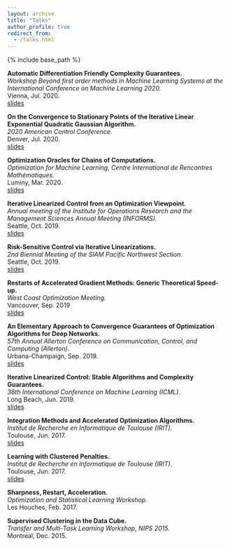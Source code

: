 ```yaml
---
layout: archive
title: "Talks"
author_profile: true
redirect_from:
  - /talks.html
---
```


{% include base_path %}

**Automatic Differentiation Friendly Complexity Guarantees.**  
*Workshop Beyond first order methods in Machine Learning Systems at the International Conference on Machine Learning 2020.*  
Vienna, Jul. 2020.  
[slides](/files/workshop_icml_2020.pdf)

**On the Convergence to Stationary Points of the Iterative Linear Exponential Quadratic Gaussian Algorithm.**  
*2020 American Control Conference.*  
Denver, Jul. 2020.  
[slides](/files/ACC_2020.pdf)

**Optimization Oracles for Chains of Computations.**  
*Optimization for Machine Learning, Centre International de Rencontres Mathématiques.*  
Luminy, Mar. 2020.  
[slides](/files/cirm_2020.pdf)

**Iterative Linearized Control from an Optimization Viewpoint.**    
*Annual meeting of the Institute for Operations Research and the Management Sciences Annual Meeting (INFORMS).*  
Seattle, Oct. 2019.  
[slides](/files/informs.pdf)

**Risk-Sensitive Control via Iterative Linearizations.**  
*2nd Biennial Meeting of the SIAM Pacific Northwest Section.*  
Seattle, Oct. 2019.  
[slides](/files/siam_pnw.pdf)

**Restarts of Accelerated Gradient Methods: Generic Theoretical Speed-up.**  
*West Coast Optimization Meeting.*  
Vancouver, Sep. 2019  
[slides](/files/wcom.pdf)

**An Elementary Approach to Convergence Guarantees of Optimization Algorithms for
Deep Networks.**  
*57th Annual Allerton Conference on Communication, Control, and
Computing (Allerton).*  
Urbana-Champaign, Sep. 2019.   
[slides](/files/allerton.pdf)

**Iterative Linearized Control: Stable Algorithms and Complexity Guarantees.**  
*36th International Conference on Machine Learning (ICML).*  
Long Beach, Jun. 2019.  
[slides](/files/icml.pdf)

**Integration Methods and Accelerated Optimization Algorithms.**  
*Institut de Recherche en Informatique de Toulouse (IRIT).*  
Toulouse, Jun. 2017.  
[slides](/files/irit_integration.pdf)

**Learning with Clustered Penalties.**  
*Institut de Recherche en Informatique de Toulouse (IRIT).*  
Toulouse, Jun.  2017.  
[slides](/files/irit_clustered_learning.pdf)

**Sharpness, Restart, Acceleration.**  
*Optimization and Statistical Learning Workshop.*  
Les Houches, Feb. 2017.  

**Supervised Clustering in the Data Cube.**  
*Transfer and Multi-Task Learning Workshop, NIPS 2015.*  
Montreal, Dec. 2015.  
